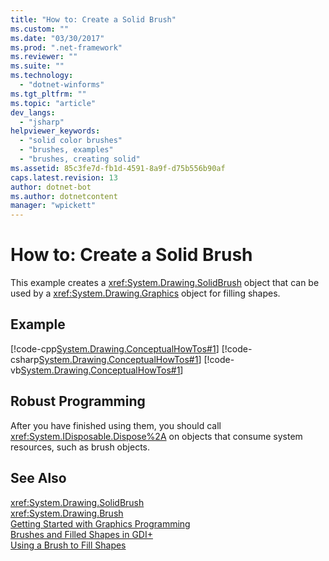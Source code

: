 ```yaml
---
title: "How to: Create a Solid Brush"
ms.custom: ""
ms.date: "03/30/2017"
ms.prod: ".net-framework"
ms.reviewer: ""
ms.suite: ""
ms.technology: 
  - "dotnet-winforms"
ms.tgt_pltfrm: ""
ms.topic: "article"
dev_langs: 
  - "jsharp"
helpviewer_keywords: 
  - "solid color brushes"
  - "brushes, examples"
  - "brushes, creating solid"
ms.assetid: 85c3fe7d-fb1d-4591-8a9f-d75b556b90af
caps.latest.revision: 13
author: dotnet-bot
ms.author: dotnetcontent
manager: "wpickett"
---
```

# How to: Create a Solid Brush
This example creates a <xref:System.Drawing.SolidBrush> object that can be used by a <xref:System.Drawing.Graphics> object for filling shapes.  
  
## Example  
 [!code-cpp[System.Drawing.ConceptualHowTos#1](../../../../samples/snippets/cpp/VS_Snippets_Winforms/System.Drawing.ConceptualHowTos/cpp/form1.cpp#1)]
 [!code-csharp[System.Drawing.ConceptualHowTos#1](../../../../samples/snippets/csharp/VS_Snippets_Winforms/System.Drawing.ConceptualHowTos/CS/form1.cs#1)]
 [!code-vb[System.Drawing.ConceptualHowTos#1](../../../../samples/snippets/visualbasic/VS_Snippets_Winforms/System.Drawing.ConceptualHowTos/VB/form1.vb#1)]  
  
## Robust Programming  
 After you have finished using them, you should call <xref:System.IDisposable.Dispose%2A> on objects that consume system resources, such as brush objects.  
  
## See Also  
 <xref:System.Drawing.SolidBrush>   
 <xref:System.Drawing.Brush>   
 [Getting Started with Graphics Programming](../../../../docs/framework/winforms/advanced/getting-started-with-graphics-programming.md)   
 [Brushes and Filled Shapes in GDI+](../../../../docs/framework/winforms/advanced/brushes-and-filled-shapes-in-gdi.md)   
 [Using a Brush to Fill Shapes](../../../../docs/framework/winforms/advanced/using-a-brush-to-fill-shapes.md)
